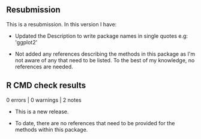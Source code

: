 ## Resubmission
This is a resubmission. In this version I have:

* Updated the Description to write package names in single quotes e.g: 'ggplot2'

* Not added any references describing the methods in this package as I'm not aware of any that need to be listed. To the best of my knowledge, no references are needed.


## R CMD check results

0 errors | 0 warnings | 2 notes

* This is a new release. 

* To date, there are no references that need to be provided for the methods within this package.


